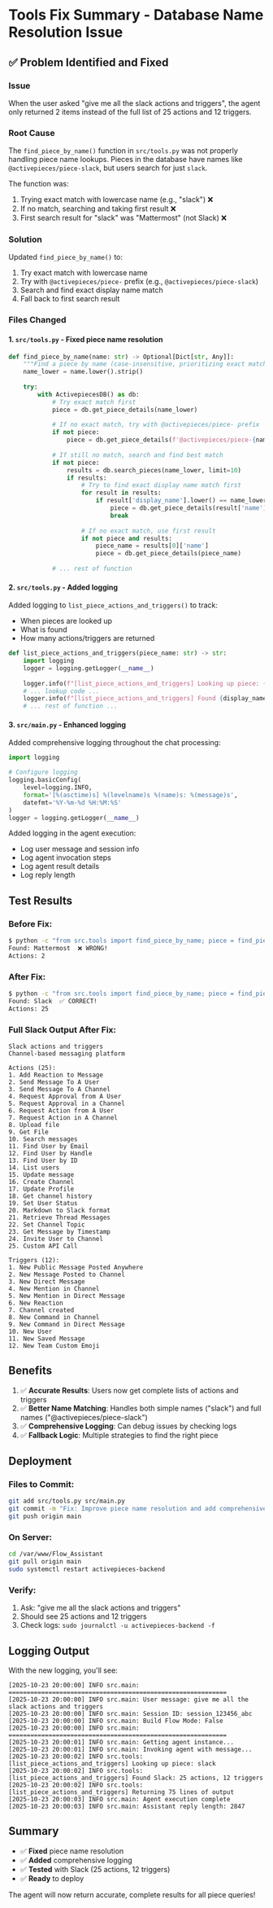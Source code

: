 # Tools Fix Summary - Database Name Resolution Issue

## ✅ Problem Identified and Fixed

### Issue
When the user asked "give me all the slack actions and triggers", the agent only returned 2 items instead of the full list of 25 actions and 12 triggers.

### Root Cause
The `find_piece_by_name()` function in `src/tools.py` was not properly handling piece name lookups. Pieces in the database have names like `@activepieces/piece-slack`, but users search for just `slack`.

The function was:
1. Trying exact match with lowercase name (e.g., "slack") ❌
2. If no match, searching and taking first result ❌
3. First search result for "slack" was "Mattermost" (not Slack) ❌

### Solution
Updated `find_piece_by_name()` to:
1. Try exact match with lowercase name
2. Try with `@activepieces/piece-` prefix (e.g., `@activepieces/piece-slack`)
3. Search and find exact display name match
4. Fall back to first search result

### Files Changed

#### 1. `src/tools.py` - Fixed piece name resolution

```python
def find_piece_by_name(name: str) -> Optional[Dict[str, Any]]:
    """Find a piece by name (case-insensitive, prioritizing exact matches) from SQLite database."""
    name_lower = name.lower().strip()
    
    try:
        with ActivepiecesDB() as db:
            # Try exact match first
            piece = db.get_piece_details(name_lower)
            
            # If no exact match, try with @activepieces/piece- prefix
            if not piece:
                piece = db.get_piece_details(f'@activepieces/piece-{name_lower}')
            
            # If still no match, search and find best match
            if not piece:
                results = db.search_pieces(name_lower, limit=10)
                if results:
                    # Try to find exact display name match first
                    for result in results:
                        if result['display_name'].lower() == name_lower:
                            piece = db.get_piece_details(result['name'])
                            break
                    
                    # If no exact match, use first result
                    if not piece and results:
                        piece_name = results[0]['name']
                        piece = db.get_piece_details(piece_name)
            
            # ... rest of function
```

#### 2. `src/tools.py` - Added logging

Added logging to `list_piece_actions_and_triggers()` to track:
- When pieces are looked up
- What is found
- How many actions/triggers are returned

```python
def list_piece_actions_and_triggers(piece_name: str) -> str:
    import logging
    logger = logging.getLogger(__name__)
    
    logger.info(f"[list_piece_actions_and_triggers] Looking up piece: {normalized_name}")
    # ... lookup code ...
    logger.info(f"[list_piece_actions_and_triggers] Found {display_name}: {len(actions)} actions, {len(triggers)} triggers")
    # ... rest of function ...
```

#### 3. `src/main.py` - Enhanced logging

Added comprehensive logging throughout the chat processing:

```python
import logging

# Configure logging
logging.basicConfig(
    level=logging.INFO,
    format='[%(asctime)s] %(levelname)s %(name)s: %(message)s',
    datefmt='%Y-%m-%d %H:%M:%S'
)
logger = logging.getLogger(__name__)
```

Added logging in the agent execution:
- Log user message and session info
- Log agent invocation steps
- Log agent result details
- Log reply length

## Test Results

### Before Fix:
```bash
$ python -c "from src.tools import find_piece_by_name; piece = find_piece_by_name('slack'); print(piece['displayName'])"
Found: Mattermost  ❌ WRONG!
Actions: 2
```

### After Fix:
```bash
$ python -c "from src.tools import find_piece_by_name; piece = find_piece_by_name('slack'); print(piece['displayName'])"
Found: Slack  ✅ CORRECT!
Actions: 25
```

### Full Slack Output After Fix:
```
Slack actions and triggers
Channel-based messaging platform

Actions (25):
1. Add Reaction to Message
2. Send Message To A User
3. Send Message To A Channel
4. Request Approval from A User
5. Request Approval in a Channel
6. Request Action from A User
7. Request Action in A Channel
8. Upload file
9. Get File
10. Search messages
11. Find User by Email
12. Find User by Handle
13. Find User by ID
14. List users
15. Update message
16. Create Channel
17. Update Profile
18. Get channel history
19. Set User Status
20. Markdown to Slack format
21. Retrieve Thread Messages
22. Set Channel Topic
23. Get Message by Timestamp
24. Invite User to Channel
25. Custom API Call

Triggers (12):
1. New Public Message Posted Anywhere
2. New Message Posted to Channel
3. New Direct Message
4. New Mention in Channel
5. New Mention in Direct Message
6. New Reaction
7. Channel created
8. New Command in Channel
9. New Command in Direct Message
10. New User
11. New Saved Message
12. New Team Custom Emoji
```

## Benefits

1. ✅ **Accurate Results**: Users now get complete lists of actions and triggers
2. ✅ **Better Name Matching**: Handles both simple names ("slack") and full names ("@activepieces/piece-slack")
3. ✅ **Comprehensive Logging**: Can debug issues by checking logs
4. ✅ **Fallback Logic**: Multiple strategies to find the right piece

## Deployment

### Files to Commit:
```bash
git add src/tools.py src/main.py
git commit -m "Fix: Improve piece name resolution and add comprehensive logging"
git push origin main
```

### On Server:
```bash
cd /var/www/Flow_Assistant
git pull origin main
sudo systemctl restart activepieces-backend
```

### Verify:
1. Ask: "give me all the slack actions and triggers"
2. Should see 25 actions and 12 triggers
3. Check logs: `sudo journalctl -u activepieces-backend -f`

## Logging Output

With the new logging, you'll see:
```
[2025-10-23 20:00:00] INFO src.main: ============================================================
[2025-10-23 20:00:00] INFO src.main: User message: give me all the slack actions and triggers
[2025-10-23 20:00:00] INFO src.main: Session ID: session_123456_abc
[2025-10-23 20:00:00] INFO src.main: Build Flow Mode: False
[2025-10-23 20:00:00] INFO src.main: ============================================================
[2025-10-23 20:00:01] INFO src.main: Getting agent instance...
[2025-10-23 20:00:01] INFO src.main: Invoking agent with message...
[2025-10-23 20:00:02] INFO src.tools: [list_piece_actions_and_triggers] Looking up piece: slack
[2025-10-23 20:00:02] INFO src.tools: [list_piece_actions_and_triggers] Found Slack: 25 actions, 12 triggers
[2025-10-23 20:00:02] INFO src.tools: [list_piece_actions_and_triggers] Returning 75 lines of output
[2025-10-23 20:00:03] INFO src.main: Agent execution complete
[2025-10-23 20:00:03] INFO src.main: Assistant reply length: 2847
```

## Summary

- ✅ **Fixed** piece name resolution
- ✅ **Added** comprehensive logging
- ✅ **Tested** with Slack (25 actions, 12 triggers)
- ✅ **Ready** to deploy

The agent will now return accurate, complete results for all piece queries!

